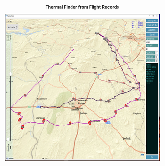 <p align="center"><b>Thermal Finder from Flight Records<br/></b></p>

<p align="center"><a href="https://github.com/takyonxxx/ThermalFinder/blob/master/thermalfinder1.jpg">
		<img src="https://github.com/takyonxxx/ThermalFinder/blob/master/thermalfinder1.jpg" 
		name="Image3" align="bottom" width="800" height="480" border="1"></a></p>
